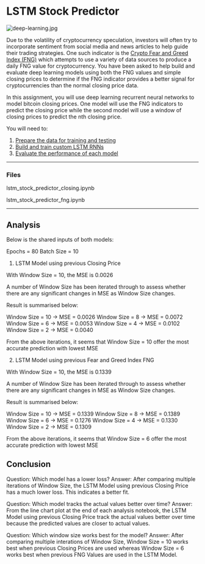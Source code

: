 # LSTM Stock Predictor

![deep-learning.jpg](Images/deep-learning.jpg)

Due to the volatility of cryptocurrency speculation, investors will often try to incorporate sentiment from social media and news articles to help guide their trading strategies. One such indicator is the [Crypto Fear and Greed Index (FNG)](https://alternative.me/crypto/fear-and-greed-index/) which attempts to use a variety of data sources to produce a daily FNG value for cryptocurrency. You have been asked to help build and evaluate deep learning models using both the FNG values and simple closing prices to determine if the FNG indicator provides a better signal for cryptocurrencies than the normal closing price data.

In this assignment, you will use deep learning recurrent neural networks to model bitcoin closing prices. One model will use the FNG indicators to predict the closing price while the second model will use a window of closing prices to predict the nth closing price.

You will need to:

1. [Prepare the data for training and testing](#prepare-the-data-for-training-and-testing)
2. [Build and train custom LSTM RNNs](#build-and-train-custom-lstm-rnns)
3. [Evaluate the performance of each model](#evaluate-the-performance-of-each-model)

- - -

### Files

lstm_stock_predictor_closing.ipynb

lstm_stock_predictor_fng.ipynb

- - -

## Analysis 

Below is the shared inputs of both models: 

Epochs = 80
Batch Size = 10

1. LSTM Model using previous Closing Price

With Window Size = 10, the MSE is 0.0026

A number of Window Size has been iterated through to assess whether there are any significant changes in MSE as Window Size changes. 

Result is summarised below: 

Window Size = 10 -> MSE = 0.0026
Window Size = 8  -> MSE = 0.0072
Window Size = 6  -> MSE = 0.0053
Window Size = 4  -> MSE = 0.0102
Window Size = 2  -> MSE = 0.0040

From the above iterations, it seems that Window Size = 10 offer the most accurate prediction with lowest MSE

2. LSTM Model using previous Fear and Greed Index FNG

With Window Size = 10, the MSE is 0.1339

A number of Window Size has been iterated through to assess whether there are any significant changes in MSE as Window Size changes. 

Result is summarised below: 

Window Size = 10 -> MSE = 0.1339
Window Size = 8  -> MSE = 0.1389
Window Size = 6  -> MSE = 0.1276
Window Size = 4  -> MSE = 0.1330
Window Size = 2  -> MSE = 0.1309

From the above iterations, it seems that Window Size = 6 offer the most accurate prediction with lowest MSE

## Conclusion

Question: Which model has a lower loss?
Answer: After comparing multiple iterations of Window Size, the LSTM Model using previous Closing Price has a much lower loss. This indicates a better fit. 

Question: Which model tracks the actual values better over time?
Answer: From the line chart plot at the end of each analysis notebook, the LSTM Model using previous Closing Price track the actual values better over time because the predicted values are closer to actual values. 

Question: Which window size works best for the model?
Answer: After comparing multiple interations of Window Size, Window Size = 10 works best when previous Closing Prices are used whereas Window Size = 6 works best when previous FNG Values are used in the LSTM Model. 